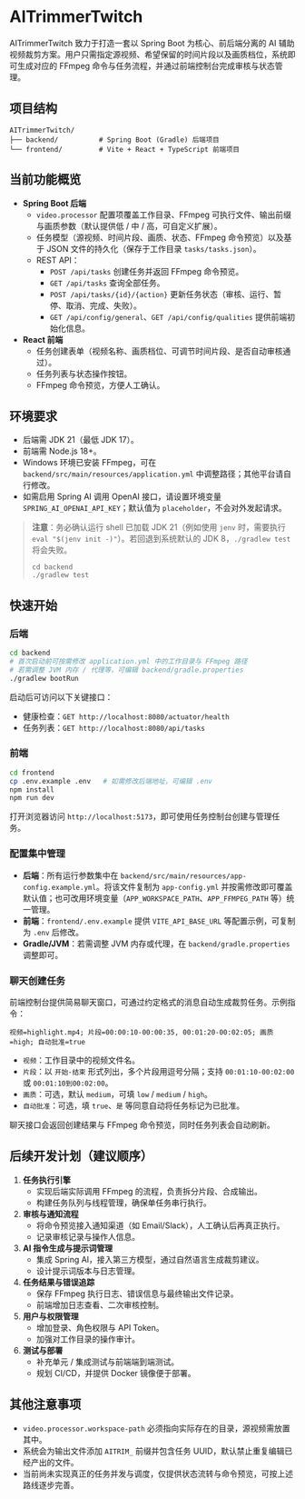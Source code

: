 # AITrimmerTwitch

AITrimmerTwitch 致力于打造一套以 Spring Boot 为核心、前后端分离的 AI 辅助视频裁剪方案。用户只需指定源视频、希望保留的时间片段以及画质档位，系统即可生成对应的 FFmpeg 命令与任务流程，并通过前端控制台完成审核与状态管理。

## 项目结构

```
AITrimmerTwitch/
├── backend/          # Spring Boot (Gradle) 后端项目
└── frontend/         # Vite + React + TypeScript 前端项目
```

## 当前功能概览

- **Spring Boot 后端**
  - `video.processor` 配置项覆盖工作目录、FFmpeg 可执行文件、输出前缀与画质参数（默认提供低 / 中 / 高，可自定义扩展）。
  - 任务模型（源视频、时间片段、画质、状态、FFmpeg 命令预览）以及基于 JSON 文件的持久化（保存于工作目录 `tasks/tasks.json`）。
  - REST API：
    - `POST /api/tasks` 创建任务并返回 FFmpeg 命令预览。
    - `GET /api/tasks` 查询全部任务。
    - `POST /api/tasks/{id}/{action}` 更新任务状态（审核、运行、暂停、取消、完成、失败）。
    - `GET /api/config/general`、`GET /api/config/qualities` 提供前端初始化信息。
- **React 前端**
  - 任务创建表单（视频名称、画质档位、可调节时间片段、是否自动审核通过）。
  - 任务列表与状态操作按钮。
  - FFmpeg 命令预览，方便人工确认。

## 环境要求

- 后端需 JDK 21（最低 JDK 17）。
- 前端需 Node.js 18+。
- Windows 环境已安装 FFmpeg，可在 `backend/src/main/resources/application.yml` 中调整路径；其他平台请自行修改。
- 如需启用 Spring AI 调用 OpenAI 接口，请设置环境变量 `SPRING_AI_OPENAI_API_KEY`；默认值为 `placeholder`，不会对外发起请求。

> **注意**：务必确认运行 shell 已加载 JDK 21（例如使用 `jenv` 时，需要执行 `eval "$(jenv init -)"`）。若回退到系统默认的 JDK 8，`./gradlew test` 将会失败。
> ```
> cd backend
> ./gradlew test
> ```

## 快速开始

### 后端

```bash
cd backend
# 首次启动前可按需修改 application.yml 中的工作目录与 FFmpeg 路径
# 若需调整 JVM 内存 / 代理等，可编辑 backend/gradle.properties
./gradlew bootRun
```

启动后可访问以下关键接口：

- 健康检查：`GET http://localhost:8080/actuator/health`
- 任务列表：`GET http://localhost:8080/api/tasks`

### 前端

```bash
cd frontend
cp .env.example .env   # 如需修改后端地址，可编辑 .env
npm install
npm run dev
```

打开浏览器访问 `http://localhost:5173`，即可使用任务控制台创建与管理任务。

### 配置集中管理

- **后端**：所有运行参数集中在 `backend/src/main/resources/app-config.example.yml`。将该文件复制为 `app-config.yml` 并按需修改即可覆盖默认值；也可改用环境变量（`APP_WORKSPACE_PATH`、`APP_FFMPEG_PATH` 等）统一管理。
- **前端**：`frontend/.env.example` 提供 `VITE_API_BASE_URL` 等配置示例，可复制为 `.env` 后修改。
- **Gradle/JVM**：若需调整 JVM 内存或代理，在 `backend/gradle.properties` 调整即可。

### 聊天创建任务

前端控制台提供简易聊天窗口，可通过约定格式的消息自动生成裁剪任务。示例指令：

```
视频=highlight.mp4; 片段=00:00:10-00:00:35, 00:01:20-00:02:05; 画质=high; 自动批准=true
```

- `视频`：工作目录中的视频文件名。
- `片段`：以 `开始-结束` 形式列出，多个片段用逗号分隔；支持 `00:01:10-00:02:00` 或 `00:01:10到00:02:00`。
- `画质`：可选，默认 `medium`，可填 `low` / `medium` / `high`。
- `自动批准`：可选，填 `true`、`是` 等同意自动将任务标记为已批准。

聊天接口会返回创建结果与 FFmpeg 命令预览，同时任务列表会自动刷新。

## 后续开发计划（建议顺序）

1. **任务执行引擎**
   - 实现后端实际调用 FFmpeg 的流程，负责拆分片段、合成输出。
   - 构建任务队列与线程管理，确保单任务串行执行。
2. **审核与通知流程**
   - 将命令预览接入通知渠道（如 Email/Slack），人工确认后再真正执行。
   - 记录审核记录与操作人信息。
3. **AI 指令生成与提示词管理**
   - 集成 Spring AI，接入第三方模型，通过自然语言生成裁剪建议。
   - 设计提示词版本与日志管理。
4. **任务结果与错误追踪**
   - 保存 FFmpeg 执行日志、错误信息与最终输出文件记录。
   - 前端增加日志查看、二次审核控制。
5. **用户与权限管理**
   - 增加登录、角色权限与 API Token。
   - 加强对工作目录的操作审计。
6. **测试与部署**
   - 补充单元 / 集成测试与前端端到端测试。
   - 规划 CI/CD，并提供 Docker 镜像便于部署。

## 其他注意事项

- `video.processor.workspace-path` 必须指向实际存在的目录，源视频需放置其中。
- 系统会为输出文件添加 `AITRIM_` 前缀并包含任务 UUID，默认禁止重复编辑已经产出的文件。
- 当前尚未实现真正的任务并发与调度，仅提供状态流转与命令预览，可按上述路线逐步完善。 
